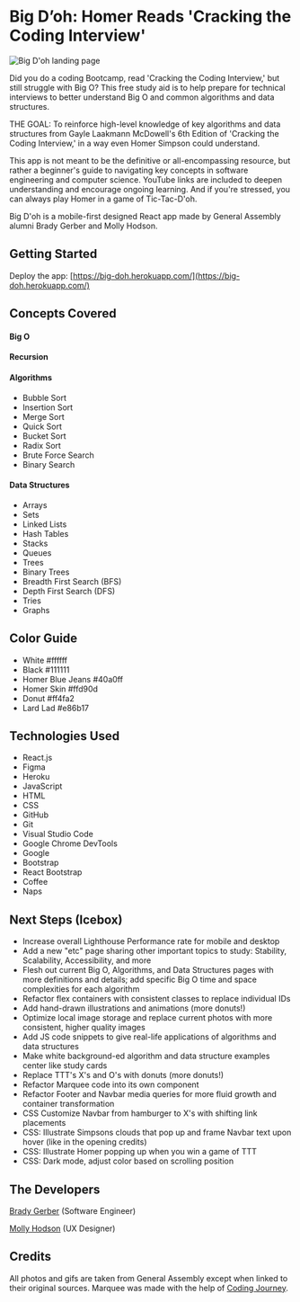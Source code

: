 # Big D’oh: Homer Reads 'Cracking the Coding Interview'

![Big D'oh landing page](https://i.imgur.com/IlKQRn8.png)

Did you do a coding Bootcamp, read 'Cracking the Coding Interview,' but still struggle with Big O? This free study aid is to help prepare for technical interviews to better understand Big O and common algorithms and data structures.

THE GOAL: To reinforce high-level knowledge of key algorithms and data structures from Gayle Laakmann McDowell's 6th Edition of 'Cracking the Coding Interview,' in a way even Homer Simpson could understand.

This app is not meant to be the definitive or all-encompassing resource, but rather a beginner's guide to navigating key concepts in software engineering and computer science. YouTube links are included to deepen understanding and encourage ongoing learning. And if you're stressed, you can always play Homer in a game of Tic-Tac-D'oh.

Big D'oh is a mobile-first designed React app made by General Assembly alumni Brady Gerber and Molly Hodson.

## Getting Started

Deploy the app: [https://big-doh.herokuapp.com/](https://big-doh.herokuapp.com/)

## Concepts Covered

#### Big O

#### Recursion

#### Algorithms

- Bubble Sort
- Insertion Sort
- Merge Sort
- Quick Sort
- Bucket Sort
- Radix Sort
- Brute Force Search
- Binary Search

#### Data Structures

- Arrays
- Sets
- Linked Lists
- Hash Tables
- Stacks
- Queues
- Trees
- Binary Trees
- Breadth First Search (BFS)
- Depth First Search (DFS)
- Tries
- Graphs

## Color Guide

- White #ffffff
- Black #111111
- Homer Blue Jeans #40a0ff
- Homer Skin #ffd90d
- Donut #ff4fa2
- Lard Lad #e86b17

## Technologies Used

- React.js
- Figma
- Heroku
- JavaScript
- HTML
- CSS
- GitHub
- Git
- Visual Studio Code
- Google Chrome DevTools
- Google
- Bootstrap
- React Bootstrap
- Coffee
- Naps

## Next Steps (Icebox)

- Increase overall Lighthouse Performance rate for mobile and desktop
- Add a new "etc" page sharing other important topics to study: Stability, Scalability, Accessibility, and more
- Flesh out current Big O, Algorithms, and Data Structures pages with more definitions and details; add specific Big O time and space complexities for each algorithm
- Refactor flex containers with consistent classes to replace individual IDs
- Add hand-drawn illustrations and animations (more donuts!)
- Optimize local image storage and replace current photos with more consistent, higher quality images
- Add JS code snippets to give real-life applications of algorithms and data structures
- Make white background-ed algorithm and data structure examples center like study cards
- Replace TTT's X's and O's with donuts (more donuts!)
- Refactor Marquee code into its own component
- Refactor Footer and Navbar media queries for more fluid growth and container transformation
- CSS Customize Navbar from hamburger to X's with shifting link placements
- CSS: Illustrate Simpsons clouds that pop up and frame Navbar text upon hover (like in the opening credits)
- CSS: Illustrate Homer popping up when you win a game of TTT
- CSS: Dark mode, adjust color based on scrolling position

## The Developers

[Brady Gerber](https://github.com/bg-write) (Software Engineer)

[Molly Hodson](https://www.mollyhodson.online/) (UX Designer)

## Credits

All photos and gifs are taken from General Assembly except when linked to their original sources. Marquee was made with the help of [Coding Journey](https://www.youtube.com/watch?v=sVZX0XvEBhk).

